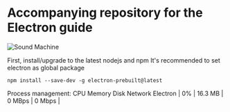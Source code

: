 # Accompanying repository for the Electron guide

![Sound Machine](https://rawgithub.com/bojzi/sound-machine/master/sketch/sound-machine.png)

First, install/upgrade to the latest nodejs and npm 
It's recommended to set electron as global package
```
npm install --save-dev -g electron-prebuilt@latest
```
Process management:
					CPU 	Memory 			Disk 		Network
Electron 		|	0%	|	16.3 MB 	|	0 MBps 	| 0 Mbps 	|